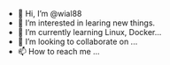 - 👋 Hi, I’m @wial88
- 👀 I’m interested in learing new things.
- 🌱 I’m currently learning Linux, Docker...
- 💞️ I’m looking to collaborate on ...
- 📫 How to reach me ...

<!---
wial88/wial88 is a ✨ special ✨ repository because its `README.md` (this file) appears on your GitHub profile.
You can click the Preview link to take a look at your changes.
--->
